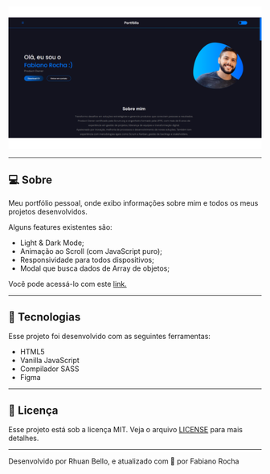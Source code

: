 ![img](assets/portfolioPc.png)

<!--Você pode acessá-lo com este [link.](https://www.fabianorocha.com/)-->

---

## **💻 Sobre**

Meu portfólio pessoal, onde exibo informações sobre mim e todos os meus projetos desenvolvidos.

Alguns features existentes são:

- Light & Dark Mode;
- Animação ao Scroll (com JavaScript puro);
- Responsividade para todos dispositivos;
- Modal que busca dados de Array de objetos;

Você pode acessá-lo com este [link.](https://www.fabianorocha.com/)

---

## **🚀 Tecnologias**

Esse projeto foi desenvolvido com as seguintes ferramentas:

- HTML5
- Vanilla JavaScript
- Compilador SASS
- Figma

---

## **📝 Licença**

Esse projeto está sob a licença MIT. Veja o arquivo [LICENSE](https://github.com/fabianorocha93/personal-portfolio/blob/master/LICENSE) para mais detalhes.

---

Desenvolvido por Rhuan Bello, e atualizado com 💙 por Fabiano Rocha
